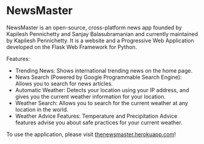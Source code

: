 # NewsMaster
NewsMaster is an open-source, cross-platform news app founded by Kapilesh Pennichetty and Sanjay Balasubramanian and currently maintained by Kapilesh Pennichetty. It is a website and a Progressive Web Application developed on the Flask Web Framework for Python.

Features:
- Trending News: Shows international trending news on the home page.
- News Search (Powered by Google Programmable Search Engine): Allows you to search for news articles.
- Automatic Weather: Detects your location using your IP address, and gives you the current weather information for your location.
- Weather Search: Allows you to search for the current weather at any location in the world.
- Weather Advice Features: Temperature and Precipitation Advice features advise you about safe practices for your current weather.

To use the application, please visit [thenewsmaster.herokuapp.com](thenewsmaster.herokuapp.com)!

